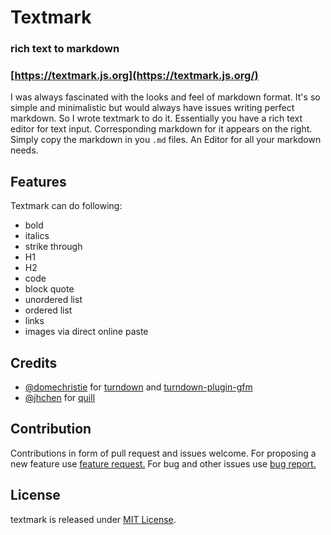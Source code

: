 # Textmark
### rich text to markdown
### [https://textmark.js.org](https://textmark.js.org/) 

I was always fascinated with the looks and feel of markdown format. It's so simple and minimalistic but would always have issues writing perfect markdown. So I wrote textmark to do it. Essentially you have a rich text editor for text input. Corresponding markdown for it appears on the right. Simply copy the markdown in you `.md` files. An Editor for all your markdown needs.

## Features

Textmark can do following:

*   bold
*   italics
*   strike through
*   H1
*   H2
*   code
*   block quote
*   unordered list
*   ordered list
*   links
*   images via direct online paste


## Credits

*  [@domechristie](https://github.com/domchristie) for [turndown](https://github.com/domchristie/turndown) and [turndown-plugin-gfm](https://github.com/domchristie/turndown-plugin-gfm)
*  [@jhchen](https://github.com/jhchen) for [quill](https://github.com/quilljs/quill)


## Contribution  
Contributions in form of pull request and issues welcome. For proposing a new feature use [feature request.](https://github.com/sahilister/textmark/issues/new?assignees=&labels=&template=feature_request.md&title=)  For bug and other issues use [bug report.](https://github.com/sahilister/textmark/issues/new?assignees=&labels=&template=bug_report.md&title=)

## License  
textmark is released under [MIT License](https://github.com/sahilister/textmark/blob/master/LICENSE).
